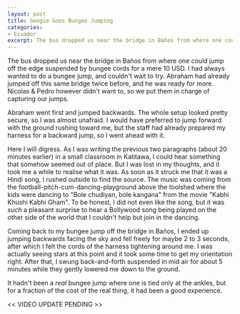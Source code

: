 ```yaml
---
layout: post
title: Googie Goes Bungee Jumping
categories:
- Ecuador
excerpt: The bus dropped us near the bridge in Baños from where one could jump off the edge suspended by bungee cords for a mere 10 USD. I had always wanted to do a bungee jump, and couldn't wait to try. Abraham had already jumped off this same bridge twice before, and he was ready for more. Nicolas & Pedro however didn't want to, so we put them in charge of capturing our jumps.
---
```


The bus dropped us near the bridge in Baños from where one could jump off the
edge suspended by bungee cords for a mere 10 USD. I had always wanted to do a
bungee jump, and couldn't wait to try. Abraham had already jumped off this same
bridge twice before, and he was ready for more. Nicolas & Pedro however didn't
want to, so we put them in charge of capturing our jumps.

Abraham went first and jumped backwards. The whole setup looked pretty secure,
so I was almost unafraid. I would have preferred to jump forward with the ground
rushing toward me, but the staff had already prepared my harness for a backward
jump, so I went ahead with it.

Here I will digress. As I was writing the previous two paragraphs (about 20
minutes earlier) in a small classroom in Katitawa, I could hear something that
somehow seemed out of place. But I was lost in my thoughts, and it took me a
while to realise what it was. As soon as it struck me that it was a Hindi song,
I rushed outside to find the source. The music was coming from the
football-pitch-cum-dancing-playground above the toolshed where the kids were
dancing to "Bole chudiyan, bole kangana" from the movie "Kabhi Khushi Kabhi
Gham". To be honest, I did not even like the song, but it was _such_ a pleasant
surprise to hear a Bollywood song being played on the other side of the world
that I couldn't help but join in the dancing.

Coming back to my bungee jump off the bridge in Baños, I ended up jumping
backwards facing the sky and fell freely for maybe 2 to 3 seconds, after which I
felt the cords of the harness tightening around me. I was actually seeing stars
at this point and it took some time to get my orientation right. After that, I
swung back-and-forth suspended in mid air for about 5 minutes while they gently
lowered me down to the ground.

It hadn't been a _real_ bungee jump where one is tied only at the ankles, but
for a fraction of the cost of the real thing, it had been a good experience.

&lt;&lt; VIDEO UPDATE PENDING &gt;&gt;
